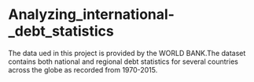 # Analyzing_international-_debt_statistics
The data ued in this project is provided by the WORLD BANK.The dataset contains both national and regional debt statistics for several countries across the globe as recorded from 1970-2015.
